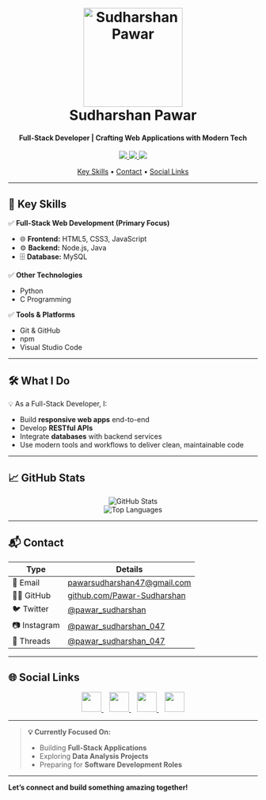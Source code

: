 <h1 align="center">
  <br>
  <a href="https://github.com/Pawar-Sudharshan">
    <img src="https://avatars.githubusercontent.com/u/134751538?v=4" alt="Sudharshan Pawar" width="200">
  </a>
  <br>
  Sudharshan Pawar
  <br>
</h1>

<h4 align="center">Full-Stack Developer | Crafting Web Applications with Modern Tech</h4>

<p align="center">
  <a href="mailto:pawarsudharshan47@gmail.com">
    <img src="https://img.shields.io/badge/Email-Contact-red?style=flat&logo=gmail">
  </a>
  <a href="https://github.com/Pawar-Sudharshan">
    <img src="https://img.shields.io/github/followers/Pawar-Sudharshan?label=Follow&style=social">
  </a>
  <a href="https://twitter.com/pawar_sudharshan">
    <img src="https://img.shields.io/twitter/follow/pawar_sudharshan?style=social">
  </a>
</p>

<p align="center">
  <a href="#key-skills">Key Skills</a> •
  <a href="#contact">Contact</a> •
  <a href="#social-links">Social Links</a>
</p>

---

## 🚀 Key Skills

✅ **Full-Stack Web Development (Primary Focus)**
- 🌐 **Frontend:** HTML5, CSS3, JavaScript
- ⚙️ **Backend:** Node.js, Java
- 🗄️ **Database:** MySQL

✅ **Other Technologies**
- Python
- C Programming

✅ **Tools & Platforms**
- Git & GitHub
- npm
- Visual Studio Code

---

## 🛠️ What I Do

💡 As a Full-Stack Developer, I:
- Build **responsive web apps** end-to-end
- Develop **RESTful APIs**
- Integrate **databases** with backend services
- Use modern tools and workflows to deliver clean, maintainable code

---

## 📈 GitHub Stats

<p align="center">
  <img src="https://github-readme-stats.vercel.app/api?username=Pawar-Sudharshan&show_icons=true&theme=tokyonight" alt="GitHub Stats" />
  <br>
  <img src="https://github-readme-stats.vercel.app/api/top-langs/?username=Pawar-Sudharshan&layout=compact&theme=tokyonight" alt="Top Languages" />
</p>

---

## 📬 Contact

| Type      | Details                                                                                      |
|-----------|----------------------------------------------------------------------------------------------|
| 📧 Email   | [pawarsudharshan47@gmail.com](mailto:pawarsudharshan47@gmail.com)                            |
| 🧑‍💻 GitHub | [github.com/Pawar-Sudharshan](https://github.com/Pawar-Sudharshan)                          |
| 🐦 Twitter | [@pawar_sudharshan](https://twitter.com/pawar_sudharshan)                                    |
| 📷 Instagram | [@pawar_sudharshan_047](https://www.instagram.com/pawar_sudharshan_047/?__pwa=1)           |
| 💬 Threads | [@pawar_sudharshan_047](https://www.threads.net/@pawar_sudharshan_047)                      |

---

## 🌐 Social Links

<p align="center">
  <a href="https://github.com/Pawar-Sudharshan" target="_blank">
    <img src="https://cdn.jsdelivr.net/gh/devicons/devicon/icons/github/github-original.svg" width="40" />
  </a>
  &nbsp;&nbsp;
  <a href="https://twitter.com/pawar_sudharshan" target="_blank">
    <img src="https://cdn.jsdelivr.net/gh/devicons/devicon/icons/twitter/twitter-original.svg" width="40" />
  </a>
  &nbsp;&nbsp;
  <a href="https://www.instagram.com/pawar_sudharshan_047" target="_blank">
    <img src="https://cdn.jsdelivr.net/gh/devicons/devicon/icons/instagram/instagram-original.svg" width="40" />
  </a>
  &nbsp;&nbsp;
  <a href="https://www.threads.net/@pawar_sudharshan_047" target="_blank">
    <img src="https://static.cdnlogo.com/logos/t/30/threads-app-icon.svg" width="40" />
  </a>
</p>

---

> **💡 Currently Focused On:**
> - Building **Full-Stack Applications**
> - Exploring **Data Analysis Projects**
> - Preparing for **Software Development Roles**

---

**Let’s connect and build something amazing together!**

